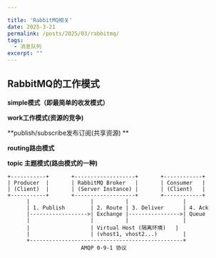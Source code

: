 ```yaml
---

title: 'RabbitMQ相关'
date: 2025-3-21
permalink: /posts/2025/03/rabbitmq/
tags:
  - 消息队列
excerpt: "" 
---
```


## RabbitMQ的工作模式

**simple模式（即最简单的收发模式）**

**work工作模式(资源的竞争)**

**publish/subscribe发布订阅(共享资源) **

**routing路由模式**

**topic 主题模式(路由模式的一种)**

```
+-----------+       +-------------------+       +------------+
| Producer  |       | RabbitMQ Broker   |       | Consumer   |
| (Client)  |       | (Server Instance) |       | (Client)   |
+-----------+       +-------------------+       +------------+
      |                   |          |                 |
      | 1. Publish        | 2. Route | 3. Deliver      | 4. Ack
      |------------------>| Exchange |---------------->| Queue
      |                   |          |                 |
      |                   | Virtual Host (隔离环境)   |
      |                   | (vhost1, vhost2...)        |
      +------------------------------------------------+
                       AMQP 0-9-1 协议
```


